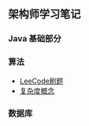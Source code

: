 ## 架构师学习笔记 

### Java 基础部分

### 算法
* [LeeCode刷题](leecode/leecode.md)
* [复杂度概念](algorithms/o.md)
### 数据库